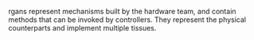 rgans represent mechanisms built by the hardware team, and contain methods that can be invoked by controllers. They represent the physical counterparts and implement multiple tissues.

